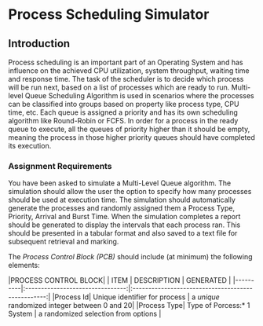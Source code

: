 # Process Scheduling Simulator

## Introduction

Process scheduling is an important part of an Operating System and has influence on the achieved CPU utilization, system throughput, waiting time and response time. The task of the scheduler is to decide which process will be run next, based on a list of processes which are ready to run. Multi-level Queue Scheduling Algorithm is used in scenarios where the processes can be classified into groups based on property like process type, CPU time, etc. Each queue is assigned a priority and has its own scheduling algorithm like Round-Robin or FCFS. In order for a process in the ready queue to execute, all the queues of priority higher than it should be empty, meaning
the process in those higher priority queues should have completed its execution.

### Assignment Requirements

You have been asked to simulate a Multi-Level Queue algorithm. The simulation should allow the user the option to specify how many processes should be used at execution time. The simulation should automatically generate the processes and randomly assigned them a Process Type, Priority, Arrival and Burst Time. When the simulation completes a report should be generated to display the intervals that each process ran. This should be presented in a tabular format and also saved to a text file for subsequent retrieval and marking.

The <i>Process Control Block (PCB)</i> should include (at minimum) the following elements:

|PROCESS CONTROL BLOCK|
| ITEM     | DESCRIPTION                      | GENERATED                                          |
|----------|:--------------------------------:|:--------------------------------------------------:|
|Process Id| Unique identifier for process    | a <i>unique</i> randomized integer between 0 and 20|
|Process Type| Type of Porcess:* 1 System     |  a randomized selection from options     |
